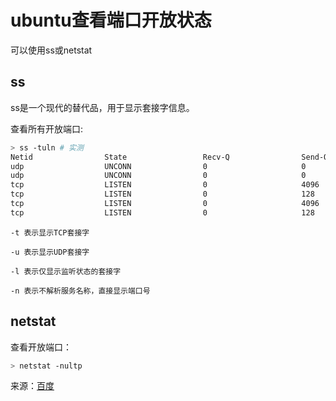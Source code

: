 # ubuntu查看端口开放状态

可以使用ss或netstat

## ss

ss是一个现代的替代品，用于显示套接字信息。

查看所有开放端口:

```Bash
> ss -tuln # 实测
Netid                State                 Recv-Q                Send-Q                                Local Address:Port                               Peer Address:Port                Process
udp                  UNCONN                0                     0                                     127.0.0.53%lo:53                                      0.0.0.0:*
udp                  UNCONN                0                     0                                    10.0.2.15%eth0:68                                      0.0.0.0:*
tcp                  LISTEN                0                     4096                                  127.0.0.53%lo:53                                      0.0.0.0:*
tcp                  LISTEN                0                     128                                         0.0.0.0:22                                      0.0.0.0:*
tcp                  LISTEN                0                     4096                                              *:2375                                          *:*
tcp                  LISTEN                0                     128                                            [::]:22                                         [::]:*
```

```
-t 表示显示TCP套接字

-u 表示显示UDP套接字

-l 表示仅显示监听状态的套接字

-n 表示不解析服务名称，直接显示端口号
```

## netstat

查看开放端口：

```Bash
> netstat -nultp
```

来源：[百度](https://www.baidu.com/s?wd=ubuntu+%E6%9F%A5%E7%9C%8B%E7%AB%AF%E5%8F%A3%E5%BC%80%E6%94%BE&ie=UTF-8&tn=62095104_26_oem_dg)
